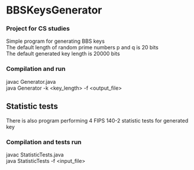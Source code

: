 # BBSKeysGenerator
### Project for CS studies 

Simple program for generating BBS keys  
The default length of random prime numbers p and q is 20 bits  
The default generated key length is 20000 bits  

### Compilation and run 
javac Generator.java  
java Generator -k <key_length> -f <output_file>  

## Statistic tests 
There is also program performing 4 FIPS	140-2 statistic tests for generated key  

### Compilation and tests run 
javac StatisticTests.java  
java StatisticTests -f <input_file> 
